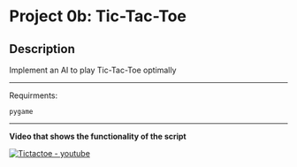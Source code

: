# Project 0b: Tic-Tac-Toe

## Description

Implement an AI to play Tic-Tac-Toe optimally

***


Requirments:

```
pygame 
```
***

**Video that shows the functionality of the script**

[![Tictactoe - youtube](https://img.youtube.com/vi/QAjBharpQgU/0.jpg)]()